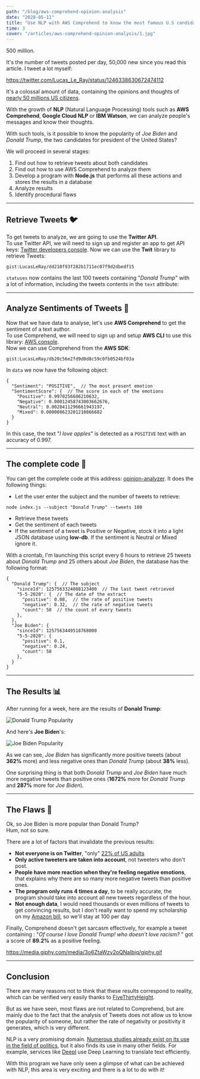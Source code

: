 ```yaml
---
path: "/blog/aws-comprehend-opinion-analysis"
date: "2020-05-11"
title: "Use NLP with AWS Comprehend to know the most famous U.S candidate"
time: 3
cover: "/articles/aws-comprehend-opinion-analysis/1.jpg"
---
```


500 million.

It's the number of tweets posted per day, 50,000 new since you read this article. I tweet a lot myself:

https://twitter.com/Lucas_Le_Ray/status/1246338630672474112

It's a colossal amount of data, containing the opinions and thoughts of [nearly 50 millions US citizens](https://www.omnicoreagency.com/twitter-statistics/).

With the growth of **NLP** (Natural Language Processing) tools such as **AWS Comprehend**, **Google Cloud NLP** or **IBM Watson**, we can analyze people's messages and know their thoughts.

With such tools, is it possible to know the popularity of _Joe Biden_ and _Donald Trump_, the two candidates for president of the United States?

We will proceed in several stages:

1. Find out how to retrieve tweets about both candidates
2. Find out how to use AWS Comprehend to analyze them
3. Develop a program with **Node.js** that performs all these actions and stores the results in a database
4. Analyze results
5. Identify procedural flaws

---

## Retrieve Tweets 🐦

To get tweets to analyze, we are going to use the **Twitter API**.  
To use Twitter API, we will need to sign up and register an app to get API keys: [Twitter developers console](https://developer.twitter.com). Now we can use the **Twit** library to retrieve Tweets:

`gist:LucasLeRay/dd210f93f282b1711ec07f9d2dbedf15`

`statuses` now contains the last 100 tweets containing "_Donald Trump_" with a lot of information, including the tweets contents in the `text` attribute:

---

## Analyze Sentiments of Tweets 🧠

Now that we have data to analyse, let's use **AWS Comprehend** to get the sentiment of a text author.  
To use Comprehend, we will need to sign up and setup **AWS CLI** to use this library: [AWS console](https://aws.amazon.com).  
Now we can use Comprehend from the **AWS SDK**:

`gist:LucasLeRay/db20c56e2fd9d0d8c59c0fb0524bf03a`

In `data` we now have the following object:

```
{
  "Sentiment": "POSITIVE",  // The most present emotion
  "SentimentScore": {  // The score in each of the emotions
    "Positive": 0.9970256686210632,
    "Negative": 0.00012458743003662676,
    "Neutral": 0.0028411296661943197,
    "Mixed": 0.000008623201210866682
  }
}
```

In this case, the text "_I love apples_" is detected as a `POSITIVE` text with an accuracy of 0.997.

---

## The complete code 🚀

You can get the complete code at this address: [opinion-analyzer](https://github.com/LucasLeRay/opinion-analyzer). It does the following things:

- Let the user enter the subject and the number of tweets to retrieve:

```
node index.js --subject "Donald Trump" --tweets 100
```

- Retrieve these tweets
- Get the sentiment of each tweets
- If the sentiment of a tweet is Positive or Negative, stock it into a light JSON database using **low-db**. If the sentiment is Neutral or Mixed ignore it.

With a crontab, I'm launching this script every 6 hours to retrieve 25 tweets about _Donald Trump_ and 25 others about _Joe Biden_, the database has the following format:

```
{
  "Donald Trump": {  // The subject
    "sinceId": 1257563324088123400  // The last tweet retrieved
    "5-5-2020": {  // The date of the extract
      "positive": 0.08,  // the rate of positive tweets
      "negative": 0.32,  // the rate of negative tweets
      "count": 50  // the count of every tweets
    },
  },
  "Joe Biden": {
    "sinceId": 1257563449518768000
    "5-5-2020": {
      "positive": 0.1,
      "negative": 0.24,
      "count": 50
    },
  }
}
```

---

## The Results 📊

After running for a week, here are the results of **Donald Trump**:

![Donald Trump Popularity](/articles/aws-comprehend-opinion-analysis/2.png)

And here's **Joe Biden**'s:

![Joe Biden Popularity](/articles/aws-comprehend-opinion-analysis/3.png)

As we can see, _Joe Biden_ has significantly more positive tweets (about **362%** more) and less negative ones than _Donald Trump_ (about **38%** less).

One surprising thing is that both _Donald Trump_ and _Joe Biden_ have much more negative tweets than positive ones (**1672%** more for _Donald Trump_ and **287%** more for _Joe Biden_).

---

## The Flaws 😬

Ok, so Joe Biden is more popular than Donald Trump?  
Hum, not so sure.

There are a lot of factors that invalidate the previous results:

- **Not everyone is on Twitter**, "only" [22% of US adults](https://www.omnicoreagency.com/twitter-statistics/)
- **Only active tweeters are taken into account**, not tweeters who don't post.
- **People have more reaction when they're feeling negative emotions**, that explains why there are so many more negative tweets than positive ones.
- **The program only runs 4 times a day**, to be really accurate, the program should take into account all new tweets regardless of the hour.
- **Not enough data**, I would need thousands or even millions of tweets to get convincing results, but I don't really want to spend my scholarship on my [Amazon bill](https://aws.amazon.com/fr/comprehend/pricing/), so we'll stay at 100 per day

Finally, Comprehend doesn't get sarcasm effectively, for example a tweet containing : "_Of course I love Donald Trump! who doesn't love racism?_ " got a score of **89.2%** as a positive feeling.

https://media.giphy.com/media/3o6ZtaWzv2oQNaIbjq/giphy.gif

---

## Conclusion 

There are many reasons not to think that these results correspond to reality, which can be verified very easily thanks to [FiveThirtyHeight](https://projects.fivethirtyeight.com/trump-approval-ratings/).

But as we have seen, most flaws are not related to Comprehend, but are mainly due to the fact that the analysis of Tweets does not allow us to know the popularity of someone, but rather the rate of negativity or positivity it generates, which is very different.

NLP is a very promising domain. [Numerous studies already exist on its use in the field of politics](https://www.ihu.edu.gr/tjortjis/A%20Method%20for%20Predicting%20the%20Winner%20of%20the%20USA%20Presidential%20Elections%20using%20Data%20Extracted%20from%20Twitter%20(3).pdf), but it also finds its use in many other fields. For example, services like [Deepl](https://www.deepl.com) use Deep Learning to translate text efficiently.

With this program we have only seen a glimpse of what can be achieved with NLP, this area is very exciting and there is a lot to do with it!
